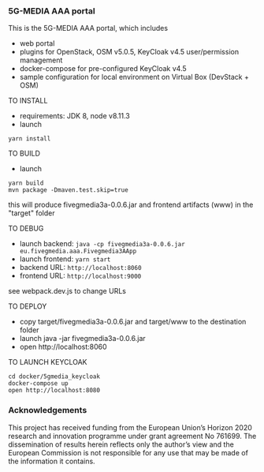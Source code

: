 ### 5G-MEDIA AAA portal

This is the 5G-MEDIA AAA portal, which includes 
* web portal
* plugins for OpenStack, OSM v5.0.5, KeyCloak v4.5 user/permission management
* docker-compose for pre-configured KeyCloak v4.5
* sample configuration for local environment on Virtual Box (DevStack + OSM)

TO INSTALL

- requirements: JDK 8, node v8.11.3
- launch 

```
yarn install
```


TO BUILD
- launch

```
yarn build
mvn package -Dmaven.test.skip=true
```
this will produce fivegmedia3a-0.0.6.jar and frontend artifacts (www) in the "target" folder

TO DEBUG

- launch backend: `java -cp fivegmedia3a-0.0.6.jar eu.fivegmedia.aaa.Fivegmedia3AApp`
- launch frontend: `yarn start` 
- backend URL: `http://localhost:8060`
- frontend URL: `http://localhost:9000` 

see webpack.dev.js to change URLs

TO DEPLOY
- copy target/fivegmedia3a-0.0.6.jar and target/www to the destination folder 
- launch java -jar fivegmedia3a-0.0.6.jar
- open http://localhost:8060

TO LAUNCH KEYCLOAK

```
cd docker/5gmedia_keycloak
docker-compose up
open http://localhost:8080
```

### Acknowledgements

This project has received funding from the European Union’s Horizon 2020 research and innovation programme under grant agreement No 761699. The dissemination of results herein reflects only the author’s view and the European Commission is not responsible for any use that may be made of the information it contains.
